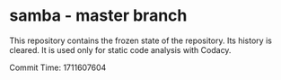 # samba - master branch

This repository contains the frozen state of the repository.
Its history is cleared. It is used only for static code
analysis with Codacy.

Commit Time: 1711607604